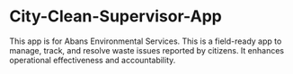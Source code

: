 # City-Clean-Supervisor-App
This app is for Abans Environmental Services. This is a field-ready app to manage, track, and resolve waste issues reported by citizens. It enhances operational effectiveness and accountability.
